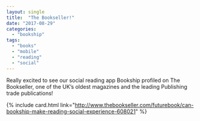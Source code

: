 ```yaml
---
layout: single
title:  "The Bookseller!"
date: "2017-08-29"
categories: 
  - "bookship"
tags: 
  - "books"
  - "mobile"
  - "reading"
  - "social"
---
```


Really excited to see our social reading app Bookship profiled on The Bookseller, one of the UK’s oldest magazines and the leading Publishing trade publications!

{% include card.html link="http://www.thebookseller.com/futurebook/can-bookship-make-reading-social-experience-608021" %}
